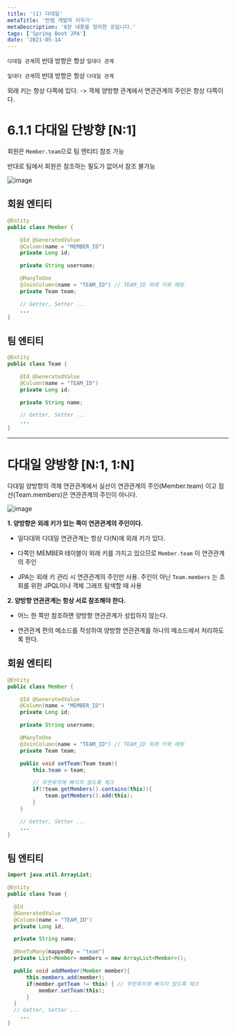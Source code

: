 ```yaml
---
title: '(1) 다대일'
metaTitle: '만렙 개발자 키우기'
metaDescription: '6장 내용을 정리한 곳입니다.'
tags: ['Spring Boot JPA']
date: '2021-05-14'
---
```


`다대일 관계`의 반대 방향은 항상 `일대다 관계`

`일대다 관계`의 반대 방향은 항상 `다대일 관계`

외래 키는 항상 다쪽에 있다. -> 객체 양방향 관계에서 연관관계의 주인은 항상 다쪽이다.


# 6.1.1 다대일 단방향 [N:1]

회원은 `Member.team`으로 팀 엔티티 참조 가능

반대로 팀에서 회원은 참조하는 필도가 없어서 참조 불가능

![image](https://user-images.githubusercontent.com/51476083/118161418-84066500-b45a-11eb-8f83-20e37657ba95.png)


## 회원 엔티티

```java
@Entity
public class Member {

    @Id @GeneratedValue
    @Column(name = "MEMBER_ID")
    private Long id;

    private String username;

    @ManyToOne
    @JoinColumn(name = "TEAM_ID") // TEAM_ID 외래 키와 매핑
    private Team team;

    // Getter, Setter ...
    ...
}
```

## 팀 엔티티

```java
@Entity
public class Team {

    @Id @GeneratedValue
    @Column(name = "TEAM_ID")
    private Long id;

    private String name;

    // Getter, Setter ...
    ...
}
```

<hr/>

# 다대일 양방향 [N:1, 1:N]

다대일 양방향의 객체 연관관계에서 실선이 연관관계의 주인(Member.team) 이고 점선(Team.members)은 연관관계의 주인이 아니다.

![image](https://user-images.githubusercontent.com/51476083/118161511-a5675100-b45a-11eb-9721-068195f82216.png)

**1. 양방향은 외래 키가 있는 쪽이 연관관계의 주인이다.**

- 일다대와 다대일 연관관계는 항상 다(N)에 외래 키가 있다.


- 다쪽인 MEMBER 테이블이 외래 키를 가지고 있으므로 `Member.team` 이 연관관계의 주인


- JPA는 외래 키 관리 시 연관관계의 주인만 사용. 주인이 아닌 `Team.members` 는 조회를 위한 JPQL이나 객체 그래프 탐색할 때 사용



**2. 양방향 연관관계는 항상 서로 참조해야 한다.**

- 어느 한 쪽만 참조하면 양방향 연관관계가 성립하지 않는다.


- 연관관계 편의 메소드를 작성하여 양방향 연관관계를 하나의 메소드에서 처리하도록 한다.


## 회원 엔티티

```java
@Entity
public class Member {

    @Id @GeneratedValue
    @Column(name = "MEMBER_ID")
    private Long id;

    private String username;

    @ManyToOne
    @JoinColumn(name = "TEAM_ID") // TEAM_ID 외래 키와 매핑
    private Team team;

    public void setTeam(Team team){
        this.team = team;

        // 무한루프에 빠지지 않도록 체크
        if(!team.getMembers().contains(this)){
            team.getMembers().add(this);
        }
    }

    // Getter, Setter ...
    ...
}
```

## 팀 엔티티

```java
import java.util.ArrayList;

@Entity
public class Team {

  @Id
  @GeneratedValue
  @Column(name = "TEAM_ID")
  private Long id;

  private String name;

  @OneToMany(mappedBy = "team")
  private List<Member> members = new ArrayList<Member>();

  public void addMember(Member member){
      this.members.add(member);
      if(member.getTeam != this) { // 무한루프에 빠지지 않도록 체크
          member.setTeam(this);
      }
  }
  // Getter, Setter ...
    ...
}
```
